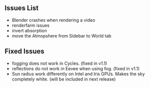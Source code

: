 ## Issues List

- Blender crashes when rendering a video
- renderfarm issues
- invert absorption
- move the Atmopshere from Sidebar to World tab

## Fixed Issues

- fogging does not work in Cycles. (fixed in v1.1)
- reflections do not work in Eevee when using fog. (fixed in v1.1)
- Sun radius work differently on Intel and Iris GPUs. Makes the sky completely white. (will be included in next release)